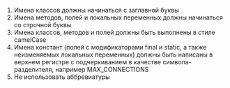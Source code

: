1. Имена классов должны начинаться с заглавной буквы  
2. Имена методов, полей и локальных переменных должны начинаться со строчной буквы  
3. Имена классов, методов и полей должны быть выполнены в стиле camelCase  
4. Имена констант (полей с модификаторами final и static, а также неизменяемых локальных переменных) должны быть написаны в верхнем регистре с подчеркиванием в качестве символа-разделителя, например MAX_CONNECTIONS  
5. Не использовать аббревиатуры  
